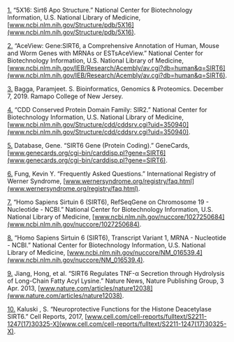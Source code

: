 
[1.](#1) “5X16: Sirt6 Apo Structure.” National Center for Biotechnology Information, U.S. National Library of Medicine, [www.ncbi.nlm.nih.gov/Structure/pdb/5X16](www.ncbi.nlm.nih.gov/Structure/pdb/5X16).


[2.](#2) “AceView: Gene:SIRT6, a Comprehensive Annotation of Human, Mouse and Worm Genes with MRNAs or ESTsAceView.” National Center for Biotechnology Information, U.S. National Library of Medicine, [www.ncbi.nlm.nih.gov/IEB/Research/Acembly/av.cgi?db=human&q=SIRT6](www.ncbi.nlm.nih.gov/IEB/Research/Acembly/av.cgi?db=human&q=SIRT6).


[3.](#3) Bagga, Paramjeet. S. Bioinformatics, Genomics & Proteomics. December 7, 2019. Ramapo College of New Jersey. 


[4.](#4) “CDD Conserved Protein Domain Family: SIR2.” National Center for Biotechnology Information, U.S. National Library of Medicine, [www.ncbi.nlm.nih.gov/Structure/cdd/cddsrv.cgi?uid=350940](www.ncbi.nlm.nih.gov/Structure/cdd/cddsrv.cgi?uid=350940).


[5.](#5) Database, Gene. “SIRT6 Gene (Protein Coding).” GeneCards, [www.genecards.org/cgi-bin/carddisp.pl?gene=SIRT6](www.genecards.org/cgi-bin/carddisp.pl?gene=SIRT6).


[6.](#6) Fung, Kevin Y. “Frequently Asked Questions.” International Registry of Werner Syndrome, [www.wernersyndrome.org/registry/faq.html](www.wernersyndrome.org/registry/faq.html).


[7.](#7) “Homo Sapiens Sirtuin 6 (SIRT6), RefSeqGene on Chromosome 19 - Nucleotide - NCBI.” National Center for Biotechnology Information, U.S. National Library of Medicine, [www.ncbi.nlm.nih.gov/nuccore/1027250684](www.ncbi.nlm.nih.gov/nuccore/1027250684).

[8.](#8) “Homo Sapiens Sirtuin 6 (SIRT6), Transcript Variant 1, MRNA - Nucleotide - NCBI.” National Center for Biotechnology Information, U.S. National Library of Medicine, [www.ncbi.nlm.nih.gov/nuccore/NM_016539.4](www.ncbi.nlm.nih.gov/nuccore/NM_016539.4).


[9.](#9) Jiang, Hong, et al. “SIRT6 Regulates TNF-α Secretion through Hydrolysis of Long-Chain Fatty Acyl Lysine.” Nature News, Nature Publishing Group, 3 Apr. 2013, [www.nature.com/articles/nature12038](www.nature.com/articles/nature12038).


[10.](#10) Kaluski , S. “Neuroprotective Functions for the Histone Deacetylase SIRT6.” Cell Reports, 2017, [www.cell.com/cell-reports/fulltext/S2211-1247(17)30325-X](www.cell.com/cell-reports/fulltext/S2211-1247(17)30325-X).
